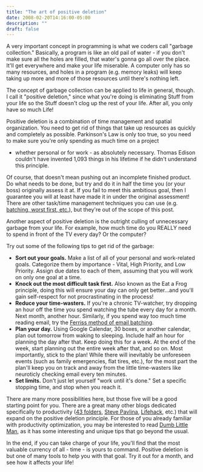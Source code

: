 ```yaml
---
title: "The art of positive deletion"
date: 2008-02-20T14:16:00-05:00
description: ""
draft: false
---
```

A very important concept in programming is what we coders call "garbage
collection." Basically, a program is like an old pail of water - if you
don't make sure all the holes are filled, that water's gonna go all
over the place. It'll get everywhere and make your life miserable. A
computer only has so many resources, and holes in a program (e.g. memory
leaks) will keep taking up more and more of those resources until
there's nothing left.

The concept of garbage collection can be applied to life in general,
though. I call it "positive deletion," since what you're doing is
eliminating Stuff from your life so the Stuff doesn't clog up the rest
of your life. After all, you only have so much Life!

Positive deletion is a combination of time management and spatial
organization. You need to get rid of things that take up resources as
quickly and completely as possible. Parkinson's Law is only too true,
so you need to make sure you're only spending as much time on a project
- whether personal or for work - as absolutely necessary. Thomas Edison
couldn't have invented 1,093 things in his lifetime if he didn't
understand this principle.

Of course, that doesn't mean pushing out an incomplete finished
product. Do what needs to be done, but try and do it in half the time
you (or your boss) originally assess it at. If you fail to meet this
ambitious goal, then I guarantee you will at least have made it in under
the original assessment! There are other task/time management techniques
you can use (e.g. [batching, worst first,
etc.](http://www.stevepavlina.com/blog/2007/05/33-rules-to-boost-your-productivity/)),
but they're out of the scope of this post.

Another aspect of positive deletion is the outright culling of
unnecessary garbage from your life. For example, how much time do you
REALLY need to spend in front of the TV every day? Or the computer?

Try out some of the following tips to get rid of the garbage:

-   **Sort out your goals.** Make a list of all of your personal and
    work-related goals. Categorize them by importance - Vital, High
    Priority, and Low Priority. Assign due dates to each of them,
    assuming that you will work on only one goal at a time.
-   **Knock out the most difficult task first.** Also known as the Eat a
    Frog principle, doing this will ensure your day can only get
    better...and you'll gain self-respect for not procrastinating in
    the process!
-   **Reduce your time-wasters.** If you're a chronic TV-watcher, try
    dropping an hour off the time you spend watching the tube every day
    for a month. Next month, another hour. Similarly, if you spend way
    too much time reading email, try the [Ferriss method of email
    batching](http://www.fourhourworkweek.com/blog/2007/03/22/how-to-check-e-mail-twice-a-day-or-once-every-10-days/).
-   **Plan your day.** Using Google Calendar, 30 boxes, or another
    calendar, plan out tomorrow from waking to sleeping. Include half an
    hour for planning the day after that. Keep doing this for a week. At
    the end of the week, start planning out the entire week after that,
    and so on. Most importantly, stick to the plan! While there will
    inevitably be unforeseen events (such as family emergencies, flat
    tires, etc.), for the most part the plan'll keep you on track and
    away from the little time-wasters like neuroticly checking email
    every ten minutes.
-   **Set limits.** Don't just let yourself "work until it's done."
    Set a specific stopping time, and stop when you reach it.

There are many more possibilities here, but those five will be a good
starting point for you. There are a great many other blogs dedicated
specifically to productivity ([43 folders](http://www.43folders.com/),
[Steve Pavlina](http://www.stevepavlina.com/),
[Lifehack](http://www.lifehack.org/), etc.) that will expand on the
positive deletion principle. For those of you already familiar with
productivity optimization, you may be interested to read [Dumb Little
Man](http://www.dumblittleman.com/), as it has some interesting and
unique tips that go beyond the usual.

In the end, if you can take charge of your life, you'll find that the
most valuable currency of all - time - is yours to command. Positive
deletion is but one of many tools to help you with that goal. Try it out
for a month, and see how it affects your life!